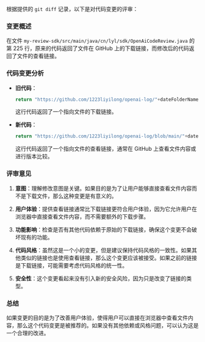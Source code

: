 根据提供的 `git diff` 记录，以下是对代码变更的评审：

### 变更概述
在文件 `my-review-sdk/src/main/java/cn/lyl/sdk/OpenAiCodeReview.java` 的第 225 行，原来的代码返回了文件在 GitHub 上的下载链接，而修改后的代码返回了文件的查看链接。

### 代码变更分析
- **旧代码**：
  ```java
  return "https://github.com/1223liyilong/openai-log/"+dateFolderName+"/"+fileName;
  ```
  这行代码返回了一个指向文件的下载链接。

- **新代码**：
  ```java
  return "https://github.com/1223liyilong/openai-log/blob/main/"+dateFolderName+"/"+fileName;
  ```
  这行代码返回了一个指向文件的查看链接，通常在 GitHub 上查看文件内容或进行版本比较。

### 评审意见
1. **意图**：理解修改意图是关键。如果目的是为了让用户能够直接查看文件内容而不是下载文件，那么这种变更是有意义的。

2. **用户体验**：提供查看链接通常比下载链接更符合用户体验，因为它允许用户在浏览器中直接查看文件内容，而不需要额外的下载步骤。

3. **功能影响**：检查是否有其他代码依赖于原始的下载链接，确保这个变更不会破坏现有的功能。

4. **代码风格**：虽然这是一个小的变更，但是建议保持代码风格的一致性。如果其他类似的链接也是使用查看链接，那么这个变更应该被接受。如果之前的链接是下载链接，可能需要考虑代码风格的统一性。

5. **安全性**：这个变更看起来没有引入新的安全风险，因为只是改变了链接的类型。

### 总结
如果变更的目的是为了改善用户体验，使得用户可以直接在浏览器中查看文件内容，那么这个代码变更是被推荐的。如果没有其他依赖或风格问题，可以认为这是一个合理的改进。